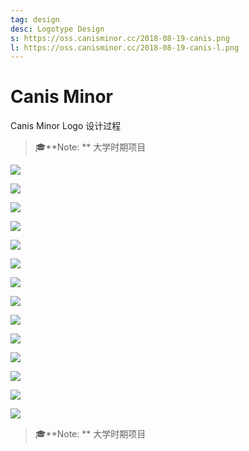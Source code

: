 ```yaml
---
tag: design
desc: Logotype Design
s: https://oss.canisminor.cc/2018-08-19-canis.png
l: https://oss.canisminor.cc/2018-08-19-canis-l.png
---
```


# Canis Minor

Canis Minor Logo 设计过程

> 🎓**Note: ** 大学时期项目

![](https://oss.canisminor.cc/canisr-1.png)

![](https://oss.canisminor.cc/canisr-2.png)

![](https://oss.canisminor.cc/canisr-3.png)

![](https://oss.canisminor.cc/canisr-4.png)

![](https://oss.canisminor.cc/canisr-5.png)

![](https://oss.canisminor.cc/canisr-6.png)

![](https://oss.canisminor.cc/canisr-7.png)

![](https://oss.canisminor.cc/canisr-8.png)

![](https://oss.canisminor.cc/canisr-9.png)

![](https://oss.canisminor.cc/canisr-10.png)

![](https://oss.canisminor.cc/canisr-11.png)

![](https://oss.canisminor.cc/canisr-12.png)

![](https://oss.canisminor.cc/canisr-13.png)

![](https://oss.canisminor.cc/canisr-14.png)

> 🎓**Note: ** 大学时期项目
